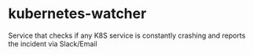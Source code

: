 # kubernetes-watcher
Service that checks if any K8S service is constantly crashing and reports the incident via Slack/Email
